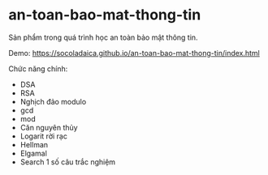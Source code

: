 # an-toan-bao-mat-thong-tin
Sản phẩm trong quá trình học an toàn bảo mật thông tin.

Demo: https://socoladaica.github.io/an-toan-bao-mat-thong-tin/index.html

Chức năng chính:
- DSA
- RSA
- Nghịch đảo modulo
- gcd
- mod
- Căn nguyên thủy
- Logarit rời rạc
- Hellman
- Elgamal
- Search 1 số câu trắc nghiệm
